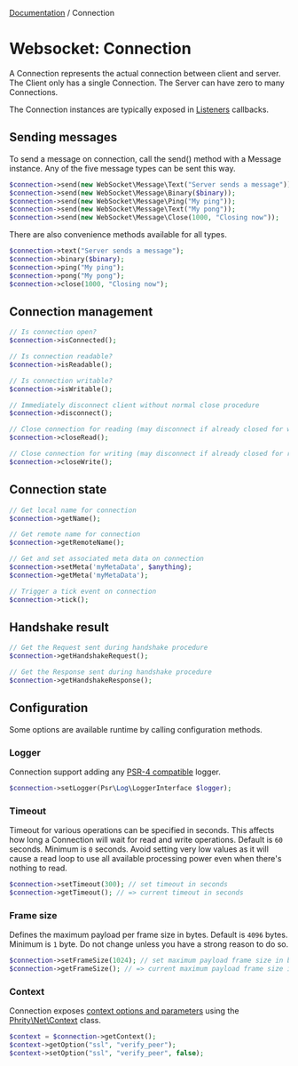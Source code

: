 [Documentation](Index.md) / Connection

# Websocket: Connection

A Connection represents the actual connection between client and server.
The Client only has a single Connection. The Server can have zero to many Connections.

The Connection instances are typically exposed in [Listeners](Listener.md) callbacks.


## Sending messages

To send a message on connection, call the send() method with a Message instance.
Any of the five message types can be sent this way.

```php
$connection->send(new WebSocket\Message\Text("Server sends a message"));
$connection->send(new WebSocket\Message\Binary($binary));
$connection->send(new WebSocket\Message\Ping("My ping"));
$connection->send(new WebSocket\Message\Text("My pong"));
$connection->send(new WebSocket\Message\Close(1000, "Closing now"));
```
There are also convenience methods available for all types.
```php
$connection->text("Server sends a message");
$connection->binary($binary);
$connection->ping("My ping");
$connection->pong("My pong");
$connection->close(1000, "Closing now");
```

## Connection management

```php
// Is connection open?
$connection->isConnected();

// Is connection readable?
$connection->isReadable();

// Is connection writable?
$connection->isWritable();

// Immediately disconnect client without normal close procedure
$connection->disconnect();

// Close connection for reading (may disconnect if already closed for writing)
$connection->closeRead();

// Close connection for writing (may disconnect if already closed for reading)
$connection->closeWrite();
```

## Connection state

```php
// Get local name for connection
$connection->getName();

// Get remote name for connection
$connection->getRemoteName();

// Get and set associated meta data on connection
$connection->setMeta('myMetaData', $anything);
$connection->getMeta('myMetaData');

// Trigger a tick event on connection
$connection->tick();
```

## Handshake result

```php
// Get the Request sent during handshake procedure
$connection->getHandshakeRequest();

// Get the Response sent during handshake procedure
$connection->getHandshakeResponse();
```

## Configuration

Some options are available runtime by calling configuration methods.

### Logger

Connection support adding any [PSR-4 compatible](https://www.php-fig.org/psr/psr-3/) logger.

```php
$connection->setLogger(Psr\Log\LoggerInterface $logger);
```

### Timeout

Timeout for various operations can be specified in seconds.
This affects how long a Connection will wait for read and write operations.
Default is `60` seconds. Minimum is `0` seconds.
Avoid setting very low values as it will cause a read loop to use all
available processing power even when there's nothing to read.

```php
$connection->setTimeout(300); // set timeout in seconds
$connection->getTimeout(); // => current timeout in seconds
```

### Frame size

Defines the maximum payload per frame size in bytes.
Default is `4096` bytes. Minimum is `1` byte.
Do not change unless you have a strong reason to do so.

```php
$connection->setFrameSize(1024); // set maximum payload frame size in bytes
$connection->getFrameSize(); // => current maximum payload frame size in bytes
```

### Context

Connection exposes [context options and parameters](https://www.php.net/manual/en/context.php)
using the [Phrity\Net\Context](https://www.php.net/manual/en/context.php) class.

```php
$context = $connection->getContext();
$context->getOption("ssl", "verify_peer");
$context->setOption("ssl", "verify_peer", false);
```
